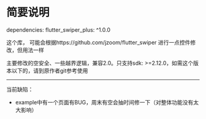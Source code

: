 # 简要说明

dependencies:
  flutter_swiper_plus: ^1.0.0

这个库，
可能会根据https://github.com/jzoom/flutter_swiper  进行一点控件修改，但用法一样

主要修改的空安全、一些越界逻辑，兼容2.0。只支持sdk: >=2.12.0，如需这个版本以下的，请到原作者git参考使用

---

当前缺陷：  
- example中有一个页面有BUG，周末有空会抽时间修一下（对整体功能没有太大影响）
